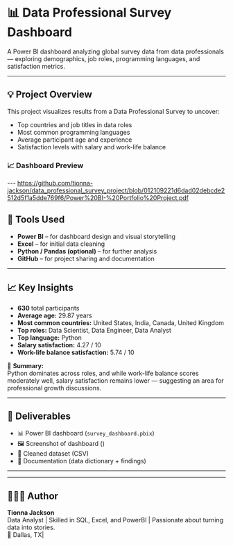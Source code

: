   
# 📊 Data Professional Survey Dashboard

A Power BI dashboard analyzing global survey data from data professionals — exploring demographics, job roles, programming languages, and satisfaction metrics.

---

## 💡 Project Overview
This project visualizes results from a Data Professional Survey to uncover:
- Top countries and job titles in data roles  
- Most common programming languages  
- Average participant age and experience  
- Satisfaction levels with salary and work-life balance  

### 📈 Dashboard Preview
--- https://github.com/tionna-jackson/data_professional_survey_project/blob/012109221d6dad02debcde2512d5f1a5dde769f6/Power%20BI-%20Portfolio%20Project.pdf

## 🧰 Tools Used
- **Power BI** – for dashboard design and visual storytelling  
- **Excel** – for initial data cleaning  
- **Python / Pandas (optional)** – for further analysis  
- **GitHub** – for project sharing and documentation  

---

## 📈 Key Insights
- **630** total participants  
- **Average age:** 29.87 years  
- **Most common countries:** United States, India, Canada, United Kingdom  
- **Top roles:** Data Scientist, Data Engineer, Data Analyst  
- **Top language:** Python  
- **Salary satisfaction:** 4.27 / 10  
- **Work-life balance satisfaction:** 5.74 / 10  

💬 **Summary:**  
Python dominates across roles, and while work-life balance scores moderately well, salary satisfaction remains lower — suggesting an area for professional growth discussions.

---

## 📂 Deliverables
- 📊 Power BI dashboard (`survey_dashboard.pbix`)
- 🖼️ Screenshot of dashboard ()
- 📁 Cleaned dataset (CSV)
- 📘 Documentation (data dictionary + findings)

---



---

## 👩🏽‍💻 Author
**Tionna Jackson**  
Data Analyst | Skilled in SQL, Excel, and PowerBI | Passionate about turning data into stories.  
📍 Dallas, TX| 
